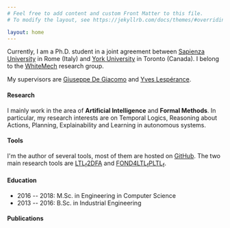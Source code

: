 ```yaml
---
# Feel free to add content and custom Front Matter to this file.
# To modify the layout, see https://jekyllrb.com/docs/themes/#overriding-theme-defaults

layout: home
---
```


Currently, I am a Ph.D. student in a joint agreement between
[Sapienza University](https://www.uniroma1.it/en/pagina-strutturale/home) in Rome (Italy) and
[York University](https://www.yorku.ca/index.html) in Toronto (Canada). I belong to the 
[WhiteMech](https://whitemech.github.io) research group.

My supervisors are [Giuseppe De Giacomo](https://www.dis.uniroma1.it/degiacom/) and 
[Yves Lespérance](https://www.eecs.yorku.ca/~lesperan/).
                   
#### Research

I mainly work in the area of **Artificial Intelligence** and **Formal Methods**. In particular, 
my research interests are on Temporal Logics, Reasoning about Actions, Planning, Explainability and Learning 
in autonomous systems.

#### Tools
I'm the author of several tools, most of them are hosted on [GitHub](https://github.com/francescofuggitti). The two main
research tools are [LTL<sub>f</sub>2DFA](http://ltlf2dfa.diag.uniroma1.it) and 
[FOND4LTL<sub>f</sub>PLTL<sub>f</sub>](http://fond4ltlfpltl.diag.uniroma1.it/).


####  Education

- 2016 -- 2018: M.Sc. in Engineering in Computer Science
- 2013 -- 2016: B.Sc. in Industrial Engineering

#### Publications

<script src="https://bibbase.org/show?bib=https%3A%2F%2Fdl.dropboxusercontent.com%2Fs%2Focrxf3qdfavmje3%2Ffrancesco-personal-website-bibtex.bib&jsonp=1"></script>

